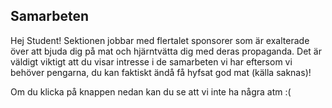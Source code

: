 ## Samarbeten

Hej Student! Sektionen jobbar med flertalet sponsorer som är exalterade över att bjuda dig på mat och hjärntvätta dig med deras propaganda. Det är väldigt viktigt att du visar intresse i de samarbeten vi har eftersom vi behöver pengarna, du kan faktiskt ändå få hyfsat god mat (källa saknas)!

Om du klicka på knappen nedan kan du se att vi inte ha några atm :(
